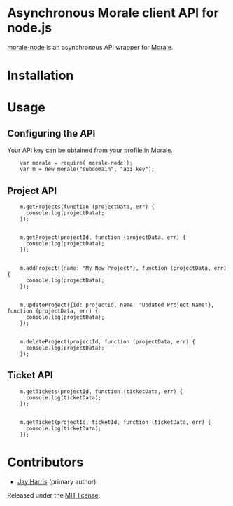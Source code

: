 Asynchronous Morale client API for node.js
===========================================

[morale-node](http://github.com/aranasoft/morale-node) is an asynchronous API wrapper for [Morale](http://www.teammorale.com).

# Installation

# Usage

## Configuring the API 

Your API key can be obtained from your profile in [Morale](http://www.teammorale.com).

        var morale = require('morale-node');
        var m = new morale("subdomain", "api_key");


## Project API 

        m.getProjects(function (projectData, err) {
	      console.log(projectData);
        });


        m.getProject(projectId, function (projectData, err) {
	      console.log(projectData);
        });


        m.addProject({name: "My New Project"}, function (projectData, err) {
	      console.log(projectData);
        });


        m.updateProject({id: projectId, name: "Updated Project Name"}, function (projectData, err) {
	      console.log(projectData);
        });


        m.deleteProject(projectId, function (projectData, err) {
	      console.log(projectData);
        });


## Ticket API 

        m.getTickets(projectId, function (ticketData, err) {
          console.log(ticketData);
        });


        m.getTicket(projectId, ticketId, function (ticketData, err) {
          console.log(ticketData);
        });


# Contributors

- [Jay Harris](http://github.com/JayHarris) (primary author)

Released under the [MIT license](http://www.opensource.org/licenses/mit-license.php).
